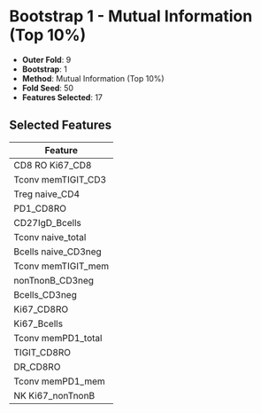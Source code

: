 # Bootstrap 1 - Mutual Information (Top 10%)

- **Outer Fold**: 9
- **Bootstrap**: 1
- **Method**: Mutual Information (Top 10%)
- **Fold Seed**: 50
- **Features Selected**: 17

## Selected Features

| Feature |
|---------|
| CD8 RO Ki67_CD8 |
| Tconv memTIGIT_CD3 |
| Treg naive_CD4 |
| PD1_CD8RO |
| CD27IgD_Bcells |
| Tconv naive_total |
| Bcells naive_CD3neg |
| Tconv memTIGIT_mem |
| nonTnonB_CD3neg |
| Bcells_CD3neg |
| Ki67_CD8RO |
| Ki67_Bcells |
| Tconv memPD1_total |
| TIGIT_CD8RO |
| DR_CD8RO |
| Tconv memPD1_mem |
| NK Ki67_nonTnonB |
